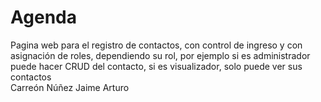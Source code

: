 # Agenda
Pagina web para el registro de contactos, con control de ingreso y con asignación de roles, dependiendo su rol, por ejemplo si es administrador puede hacer CRUD del contacto, si es visualizador, solo puede ver sus contactos  
Carreón Núñez Jaime Arturo

